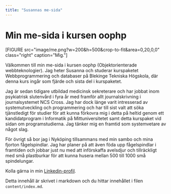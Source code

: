 ```yaml
---
title: "Susannas me-sida"
---
```

Min me-sida i kursen oophp
=========================

[FIGURE src="image/me.png?w=200&h=500&crop-to-fit&area=0,20,0,0" class="right" caption="Mig."]

Välkommen till min me-sida i kursen oophp (Objektorienterade webbteknologier). Jag heter Susanna och studerar kurspaketet Webbprogrammering och databaser på Blekinge Tekniska Högskola, där denna kurs ingår som fjärde och sista del i kurspaketet.

Jag är sedan tidigare utbildad medicinsk sekreterare och har jobbat inom psykiatrisk slutenvård i fyra år med framför allt journalskrivning i journalsystemet NCS Cross. Jag har dock länge varit intresserad av systemutveckling och programmering och har till sist valt att söka tjänstledigt för studier för att kunna förkovra mig i detta på heltid genom ett kandidatprogram i Informatik på Mittuniversitetet samt detta kurspaket vid sidan om programstudierna. Jag tänker mig en framtid som systemvetare av något slag.

För övrigt så bor jag i Nyköping tillsammans med min sambo och mina fjorton fågelspindlar. Jag har planer på att även föda upp fågelspindlar i framtiden och jobbar just nu med att införskaffa avelsdjur och tillräckligt med små plastburkar för att kunna husera mellan 500 till 1000 små spindelungar.

Kolla gärna in min [Linkedin-profil](www.linkedin.com/in/sp18).

Detta innehåll är skrivet i markdown och du hittar innehållet i filen `content/index.md`.
